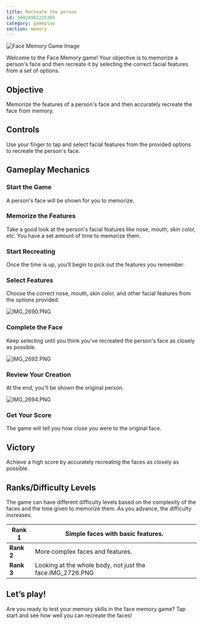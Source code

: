 ```yaml
---
title: Recreate the person
id: 34824992225305
category: gameplay
section: memory
---
```

![Face Memory Game Image](https://help.studycat.com/hc/article_attachments/34824961331481)


Welcome to the Face Memory game! Your objective is to memorize a person's face and then recreate it by selecting the correct facial features from a set of options.


## Objective


Memorize the features of a person's face and then accurately recreate the face from memory.


## Controls


Use your finger to tap and select facial features from the provided options to recreate the person's face.


## Gameplay Mechanics


### Start the Game


A person's face will be shown for you to memorize.


### Memorize the Features


Take a good look at the person's facial features like nose, mouth, skin color, etc. You have a set amount of time to memorize them.


### Start Recreating


Once the time is up, you'll begin to pick out the features you remember.


### Select Features


Choose the correct nose, mouth, skin color, and other facial features from the options provided.


![IMG_2690.PNG](https://help.studycat.com/hc/article_attachments/34824961340697)


### Complete the Face


Keep selecting until you think you’ve recreated the person's face as closely as possible.


![IMG_2692.PNG](https://help.studycat.com/hc/article_attachments/34824961345177)


### Review Your Creation


At the end, you'll be shown the original person.


![IMG_2694.PNG](https://help.studycat.com/hc/article_attachments/34824961349017)


### Get Your Score


The game will tell you how close you were to the original face.


## Victory


Achieve a high score by accurately recreating the faces as closely as possible.


## Ranks/Difficulty Levels


The game can have different difficulty levels based on the complexity of the faces and the time given to memorize them. As you advance, the difficulty increases.




| **Rank 1** | Simple faces with basic features. |
| --- | --- |
| **Rank 2** | More complex faces and features. |
| **Rank 3** | Looking at the whole body, not just the face.IMG_2726.PNG |


## Let’s play!


Are you ready to test your memory skills in the face memory game? Tap start and see how well you can recreate the faces!

